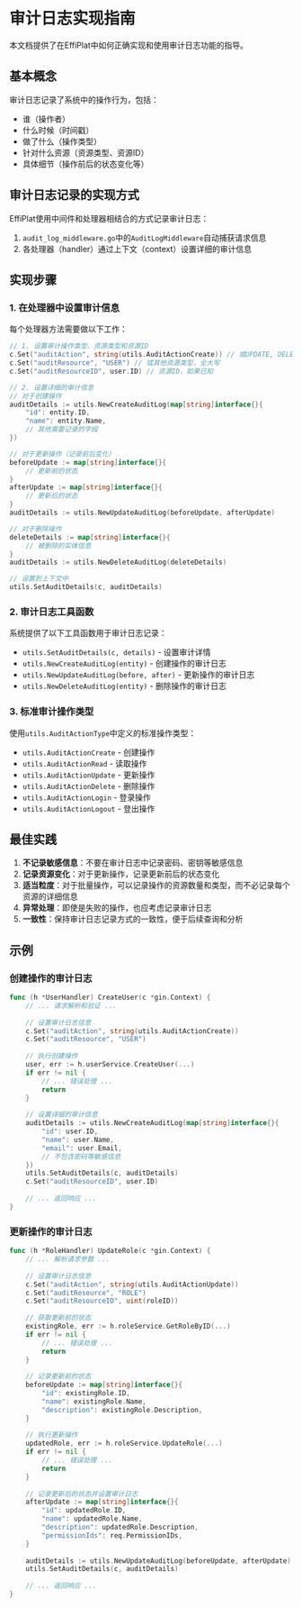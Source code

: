 # 审计日志实现指南

本文档提供了在EffiPlat中如何正确实现和使用审计日志功能的指导。

## 基本概念

审计日志记录了系统中的操作行为，包括：
- 谁（操作者）
- 什么时候（时间戳）
- 做了什么（操作类型）
- 针对什么资源（资源类型、资源ID）
- 具体细节（操作前后的状态变化等）

## 审计日志记录的实现方式

EffiPlat使用中间件和处理器相结合的方式记录审计日志：

1. `audit_log_middleware.go`中的`AuditLogMiddleware`自动捕获请求信息
2. 各处理器（handler）通过上下文（context）设置详细的审计信息

## 实现步骤

### 1. 在处理器中设置审计信息

每个处理器方法需要做以下工作：

```go
// 1. 设置审计操作类型、资源类型和资源ID
c.Set("auditAction", string(utils.AuditActionCreate)) // 或UPDATE, DELETE, READ
c.Set("auditResource", "USER") // 或其他资源类型，全大写
c.Set("auditResourceID", user.ID) // 资源ID，如果已知

// 2. 设置详细的审计信息
// 对于创建操作
auditDetails := utils.NewCreateAuditLog(map[string]interface{}{
    "id": entity.ID,
    "name": entity.Name,
    // 其他需要记录的字段
})

// 对于更新操作（记录前后变化）
beforeUpdate := map[string]interface{}{
    // 更新前的状态
}
afterUpdate := map[string]interface{}{
    // 更新后的状态
}
auditDetails := utils.NewUpdateAuditLog(beforeUpdate, afterUpdate)

// 对于删除操作
deleteDetails := map[string]interface{}{
    // 被删除的实体信息
}
auditDetails := utils.NewDeleteAuditLog(deleteDetails)

// 设置到上下文中
utils.SetAuditDetails(c, auditDetails)
```

### 2. 审计日志工具函数

系统提供了以下工具函数用于审计日志记录：

- `utils.SetAuditDetails(c, details)` - 设置审计详情
- `utils.NewCreateAuditLog(entity)` - 创建操作的审计日志
- `utils.NewUpdateAuditLog(before, after)` - 更新操作的审计日志
- `utils.NewDeleteAuditLog(entity)` - 删除操作的审计日志

### 3. 标准审计操作类型

使用`utils.AuditActionType`中定义的标准操作类型：

- `utils.AuditActionCreate` - 创建操作
- `utils.AuditActionRead` - 读取操作
- `utils.AuditActionUpdate` - 更新操作
- `utils.AuditActionDelete` - 删除操作
- `utils.AuditActionLogin` - 登录操作
- `utils.AuditActionLogout` - 登出操作

## 最佳实践

1. **不记录敏感信息**：不要在审计日志中记录密码、密钥等敏感信息
2. **记录资源变化**：对于更新操作，记录更新前后的状态变化
3. **适当粒度**：对于批量操作，可以记录操作的资源数量和类型，而不必记录每个资源的详细信息
4. **异常处理**：即使是失败的操作，也应考虑记录审计日志
5. **一致性**：保持审计日志记录方式的一致性，便于后续查询和分析

## 示例

### 创建操作的审计日志

```go
func (h *UserHandler) CreateUser(c *gin.Context) {
    // ... 请求解析和验证 ...
    
    // 设置审计日志信息
    c.Set("auditAction", string(utils.AuditActionCreate))
    c.Set("auditResource", "USER")
    
    // 执行创建操作
    user, err := h.userService.CreateUser(...)
    if err != nil {
        // ... 错误处理 ...
        return
    }
    
    // 设置详细的审计信息
    auditDetails := utils.NewCreateAuditLog(map[string]interface{}{
        "id": user.ID,
        "name": user.Name,
        "email": user.Email,
        // 不包含密码等敏感信息
    })
    utils.SetAuditDetails(c, auditDetails)
    c.Set("auditResourceID", user.ID)
    
    // ... 返回响应 ...
}
```

### 更新操作的审计日志

```go
func (h *RoleHandler) UpdateRole(c *gin.Context) {
    // ... 解析请求参数 ...
    
    // 设置审计日志信息
    c.Set("auditAction", string(utils.AuditActionUpdate))
    c.Set("auditResource", "ROLE")
    c.Set("auditResourceID", uint(roleID))
    
    // 获取更新前的状态
    existingRole, err := h.roleService.GetRoleByID(...)
    if err != nil {
        // ... 错误处理 ...
        return
    }
    
    // 记录更新前的状态
    beforeUpdate := map[string]interface{}{
        "id": existingRole.ID,
        "name": existingRole.Name,
        "description": existingRole.Description,
    }
    
    // 执行更新操作
    updatedRole, err := h.roleService.UpdateRole(...)
    if err != nil {
        // ... 错误处理 ...
        return
    }
    
    // 记录更新后的状态并设置审计日志
    afterUpdate := map[string]interface{}{
        "id": updatedRole.ID,
        "name": updatedRole.Name,
        "description": updatedRole.Description,
        "permissionIds": req.PermissionIDs,
    }
    
    auditDetails := utils.NewUpdateAuditLog(beforeUpdate, afterUpdate)
    utils.SetAuditDetails(c, auditDetails)
    
    // ... 返回响应 ...
}
```
